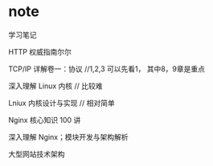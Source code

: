# note
学习笔记












HTTP 权威指南尔尔

TCP/IP 详解卷一：协议 //1,2,3 可以先看1， 其中8，9章是重点

深入理解 Linux 内核 // 比较难

Lniux 内核设计与实现 // 相对简单

Nginx 核心知识 100 讲

深入理解 Nginx；模块开发与架构解析

大型网站技术架构